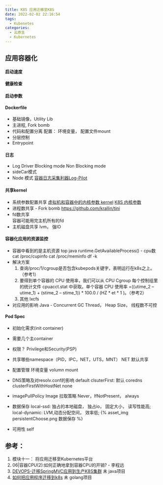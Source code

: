 ```yaml
---
title: K8S 应用迁移至K8S 
date: 2022-02-02 22:16:54
tags:
  - Kubenetes
categories: 
  - 云原生
  - Kubernetes
---
```



<p></p>
<!-- more -->


## 应用容器化
#### 启动速度
#### 健康检查
#### 启动参数
#### Dockerfile
+ 基础镜像，Utility Lib
+ 主进程, Fork bomb
+ 代码和配置分离
  配置： 环境变量， 配置文件mount
+ 分层控制
+ Entrypoint

#### 日志
+ Log Driver
  Blocking mode
  Non Blocking mode
+ sideCar模式
+ Node 模式
 [容器日志采集利器Log-Pilot](https://developer.aliyun.com/article/674327)

#### 共享kernel 
+ 系统参数配置共享 
  [虚拟机和容器中的内核参数 kernel](../../../../2020/08/16/kernelParam/)
  [K8S 内核参数](https://kubernetes.io/zh/docs/tasks/administer-cluster/sysctl-cluster/)
+ 进程数共享 - Fork bomb
  https://github.com/krallin/tini
+ fd数共享  
  容器可能用完主机所有的fd
+ 主机磁盘共享
  lvm， 强IO 


#### 容器化应用的资源监控
+ 容器中看到的是主机资源
  top
  java runtime.GetAvailableProcess() - cpu数
  cat /proc/cupinfo
  cat /proc/meminfo
  df -k
+ 解决方案
  1. 查询/proc/1/cgroup是否包含kubepods关键字，表明运行在k8s之上。（参考1）
  2. 要得到单个容器的 CPU 使用率，我们可以从 CPU Cgroup 每个控制组里的统计文件 cpuacct.stat 中获取。单个容器 CPU 使用率 =((utime_2 – utime_1) + (stime_2 – stime_1)) * 100.0 / (HZ * et * 1 )。（参考2）
  3. 其他 lxcfs
+ 对应用的影响
  Java - Concurrent GC Thread， Heap Size， 线程数不可控

#### Pod Spec
+ 初始化需求(init container) 
+ 需要几个主container
+ 权限？ Privilege和Security(PSP)
+ 共享哪些namespace（PID，IPC，NET，UTS，MNT）
  NET 默认共享
+ 配置管理
  环境变量
  volumn mount

+ DNS策略及对resolv.conf的影响
  default
  clsuterFirst: 默认 coredns
  clusterFirstWithHostNet
  none

+ imagePullPolicy Image 拉取策略
   Never，IfNotPresent， always

+ 数据保存
local-ssd: 独占的本地磁盘， 独占io， 固定大小， 读写性能高;
local-dynamic: LVM,动态分配空间， 效率低;
{% asset_img  persistentChoose.png  数据保存 %}

+ 可用性 self

## 参考：
1. 模块十一： 将应用迁移至Kubernetes平台
2. 06|容器CPU(2):如何正确地拿到容器CPU的开销?   -  李程远
3. [DEVOPS-迁移SpringMVC应用到生产K8S集群](https://blog.csdn.net/qq_36441027/article/details/103527710) 未  java项目
4. [如何把应用程序迁移到k8s](http://t.zoukankan.com/code-craftsman-p-11746603.html) 未 golang项目


 

